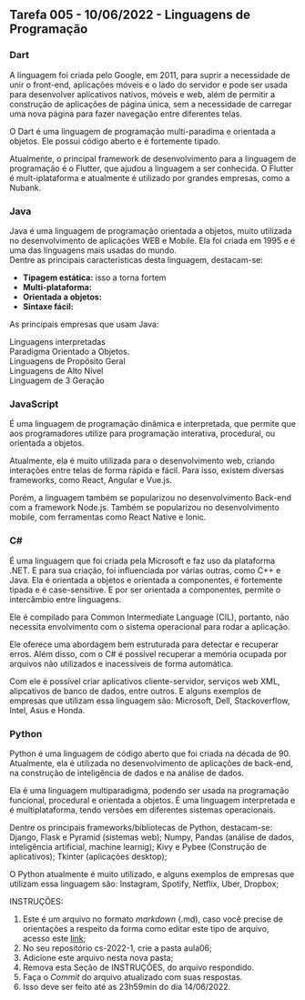 ## Tarefa 005 - 10/06/2022 - Linguagens de Programação

### Dart
A linguagem foi criada pelo Google, em 2011, para suprir a necessidade de unir o front-end, aplicações móveis e o lado do servidor e pode ser usada para desenvolver aplicativos nativos, móveis e web, além de permitir a construção de aplicações de página única, sem a necessidade de carregar uma nova página para fazer navegação entre diferentes telas. <br>

O Dart é uma linguagem de programação multi-paradima e orientada a objetos. Ele possui código aberto e é fortemente tipado. <br>

Atualmente, o principal framework de desenvolvimento para a linguagem de programação é o Flutter, que ajudou a linguagem a ser conhecida. O Flutter é mult-iplataforma e atualmente é utilizado por grandes empresas, como a Nubank. <br>

### Java
Java é uma linguagem de programação orientada a objetos, muito utilizada no desenvolvimento de aplicações WEB e Mobile. Ela foi criada em 1995 e é uma das linguagens mais usadas do mundo. <br>
Dentre as principais caracteristicas desta linguagem, destacam-se:
* **Tipagem estática:** isso a torna fortem
* **Multi-plataforma:**
* **Orientada a objetos:**
* **Sintaxe fácil:**



As principais empresas que usam Java:

Linguagens interpretadas <br>
Paradigma Orientado a Objetos. <br>
Linguagens de Propósito Geral <br>
Linguagens de Alto Nível <br>
Linguagem de 3 Geração <br>

### JavaScript
É uma linguagem de programação dinâmica e interpretada, que permite que aos programadores utilize para programação interativa, procedural, ou orientada a objetos. <br>

Atualmente, ela é muito utilizada para o desenvolvimento web, criando interações entre telas de forma rápida e fácil. Para isso, existem diversas frameworks, como React, Angular e Vue.js. <br>

Porém, a linguagem também se popularizou no desenvolvimento Back-end com a framework Node.js. Também se popularizou no desenvolvimento mobile, com ferramentas como React Native e Ionic. <br>



### C#

É uma linguagem que foi criada pela Microsoft e faz uso da plataforma .NET. E para sua criação, foi influenciada por várias outras, como C++ e Java. Ela é orientada a objetos e orientada a componentes, é fortemente tipada e é case-sensitive.  E por ser orientada a componentes, permite o intercâmbio entre linguagens. <br>

Ele é compilado para Common Intermediate Language (CIL), portanto, não necessita envolvimento com o sistema operacional para rodar a aplicação. <br>

Ele oferece uma abordagem bem estruturada para detectar e recuperar erros. Além disso, com o C# é possível recuperar a memória ocupada por arquivos não utilizados e inacessíveis de forma automática. <br>

Com ele é possível criar aplicativos cliente-servidor, serviços web XML, alipcativos de banco de dados, entre outros. E alguns exemplos de empresas que utilizam essa linguagem são: Microsoft, Dell, Stackoverflow, Intel, Asus e Honda. <br>


### Python
Python é uma linguagem de código aberto que foi criada na década de 90. Atualmente, ela é utilizada no desenvolvimento de aplicações de back-end, na construção de inteligência de dados e na análise de dados.  <br>

Ela é uma linguagem multiparadigma, podendo ser usada na programação funcional, procedural e orientada a objetos. É uma linguagem interpretada e é multiplataforma, tendo versões em diferentes sistemas operacionais. <br>

Dentre os principais frameworks/bibliotecas de Python, destacam-se: Django, Flask e Pyramid (sistemas web); Numpy, Pandas (análise de dados, inteligência artificial, machine learnig); Kivy e Pybee (Construção de aplicativos); Tkinter (aplicações desktop); <br>

O Python atualmente é muito utilizado, e alguns exemplos de empresas que utilizam essa linguagem são: Instagram, Spotify, Netflix, Uber, Dropbox; <br>


INSTRUÇÕES:
1. Este é um arquivo no formato _markdown_ (.md), caso você precise de orientações a respeito da forma como editar este tipo de arquivo, acesso este [link](https://guides.github.com/features/mastering-markdown/);
2. No seu repositório cs-2022-1, crie a pasta aula06;
3. Adicione este arquivo nesta nova pasta;
4. Remova esta Seção de INSTRUÇÕES, do arquivo respondido.
6. Faça o _Commit_ do arquivo atualizado com suas respostas.
7. Isso deve ser feito até as 23h59min do dia 14/06/2022.
